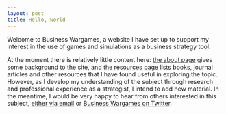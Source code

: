 ```yaml
---
layout: post
title: Hello, world
---
```


Welcome to Business Wargames, a website I have set up to support my interest in the use of games and simulations as a business strategy tool. 

At the moment there is relatively little content here: [the about page](/about) gives some background to the site, and [the resources page](/resources) lists books, journal articles and other resources that I have found useful in exploring the topic. However, as I develop my understanding of the subject through research and professional experience as a strategist, I intend to add new material. In the meantime, I would be very happy to hear from others interested in this subject, [either via email](mailto:contact@businesswargames.org) or [Business Wargames on Twitter](https://twitter.com/buswargames).

